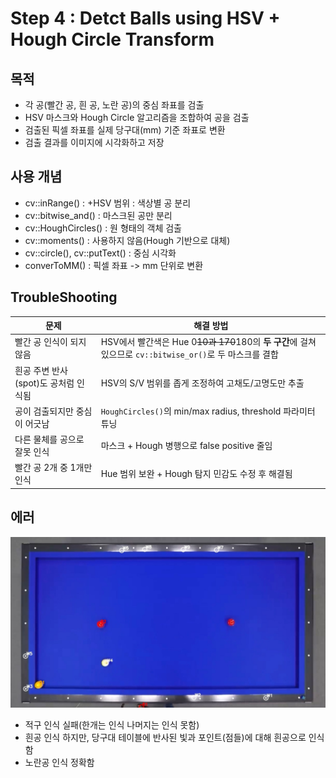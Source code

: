 # Step 4 : Detct Balls using HSV + Hough Circle Transform

## 목적
 - 각 공(빨간 공, 흰 공, 노란 공)의 중심 좌표를 검출
 - HSV 마스크와 Hough Circle 알고리즘을 조합하여 공을 검출
 - 검출된 픽셀 좌표를 실제 당구대(mm) 기준 좌표로 변환
 - 검출 결과를 이미지에 시각화하고 저장

## 사용 개념
 - cv::inRange() : +HSV 범위 : 색상별 공 분리
 - cv::bitwise_and() : 마스크된 공만 분리
 - cv::HoughCircles() : 원 형태의 객체 검출
 - cv::moments() : 사용하지 않음(Hough 기반으로 대체)
 - cv::circle(), cv::putText() : 중심 시각화
 - converToMM() : 픽셀 좌표 -> mm 단위로 변환

## TroubleShooting
| 문제                      | 해결 방법                                                                           |
| ----------------------- | ------------------------------------------------------------------------------- |
| 빨간 공 인식이 되지 않음          | HSV에서 빨간색은 Hue 0~~10과 170~~180의 **두 구간**에 걸쳐 있으므로 `cv::bitwise_or()`로 두 마스크를 결합 |
| 흰공 주변 반사(spot)도 공처럼 인식됨 | HSV의 S/V 범위를 좁게 조정하여 고채도/고명도만 추출                                                |
| 공이 검출되지만 중심이 어긋남        | `HoughCircles()`의 min/max radius, threshold 파라미터 튜닝                             |
| 다른 물체를 공으로 잘못 인식        | 마스크 + Hough 병행으로 false positive 줄임                                              |
| 빨간 공 2개 중 1개만 인식        | Hue 범위 보완 + Hough 탐지 민감도 수정 후 해결됨                                               |


## 에러

![Alt text](/Step4_centers/images/step4_result_error1.jpg)

 - 적구 인식 실패(한개는 인식 나머지는 인식 못함)
 - 흰공 인식 하지만, 당구대 테이블에 반사된 빛과 포인트(점들)에 대해 흰공으로 인식함
 - 노란공 인식 정확함

